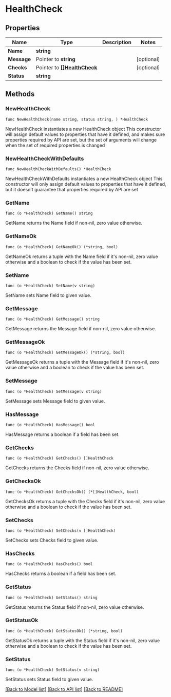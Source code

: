 # HealthCheck

## Properties

Name | Type | Description | Notes
------------ | ------------- | ------------- | -------------
**Name** | **string** |  | 
**Message** | Pointer to **string** |  | [optional] 
**Checks** | Pointer to [**[]HealthCheck**](HealthCheck.md) |  | [optional] 
**Status** | **string** |  | 

## Methods

### NewHealthCheck

`func NewHealthCheck(name string, status string, ) *HealthCheck`

NewHealthCheck instantiates a new HealthCheck object
This constructor will assign default values to properties that have it defined,
and makes sure properties required by API are set, but the set of arguments
will change when the set of required properties is changed

### NewHealthCheckWithDefaults

`func NewHealthCheckWithDefaults() *HealthCheck`

NewHealthCheckWithDefaults instantiates a new HealthCheck object
This constructor will only assign default values to properties that have it defined,
but it doesn't guarantee that properties required by API are set

### GetName

`func (o *HealthCheck) GetName() string`

GetName returns the Name field if non-nil, zero value otherwise.

### GetNameOk

`func (o *HealthCheck) GetNameOk() (*string, bool)`

GetNameOk returns a tuple with the Name field if it's non-nil, zero value otherwise
and a boolean to check if the value has been set.

### SetName

`func (o *HealthCheck) SetName(v string)`

SetName sets Name field to given value.


### GetMessage

`func (o *HealthCheck) GetMessage() string`

GetMessage returns the Message field if non-nil, zero value otherwise.

### GetMessageOk

`func (o *HealthCheck) GetMessageOk() (*string, bool)`

GetMessageOk returns a tuple with the Message field if it's non-nil, zero value otherwise
and a boolean to check if the value has been set.

### SetMessage

`func (o *HealthCheck) SetMessage(v string)`

SetMessage sets Message field to given value.

### HasMessage

`func (o *HealthCheck) HasMessage() bool`

HasMessage returns a boolean if a field has been set.

### GetChecks

`func (o *HealthCheck) GetChecks() []HealthCheck`

GetChecks returns the Checks field if non-nil, zero value otherwise.

### GetChecksOk

`func (o *HealthCheck) GetChecksOk() (*[]HealthCheck, bool)`

GetChecksOk returns a tuple with the Checks field if it's non-nil, zero value otherwise
and a boolean to check if the value has been set.

### SetChecks

`func (o *HealthCheck) SetChecks(v []HealthCheck)`

SetChecks sets Checks field to given value.

### HasChecks

`func (o *HealthCheck) HasChecks() bool`

HasChecks returns a boolean if a field has been set.

### GetStatus

`func (o *HealthCheck) GetStatus() string`

GetStatus returns the Status field if non-nil, zero value otherwise.

### GetStatusOk

`func (o *HealthCheck) GetStatusOk() (*string, bool)`

GetStatusOk returns a tuple with the Status field if it's non-nil, zero value otherwise
and a boolean to check if the value has been set.

### SetStatus

`func (o *HealthCheck) SetStatus(v string)`

SetStatus sets Status field to given value.



[[Back to Model list]](../README.md#documentation-for-models) [[Back to API list]](../README.md#documentation-for-api-endpoints) [[Back to README]](../README.md)


